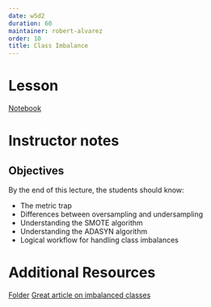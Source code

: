 ```yaml
---
date: w5d2
duration: 60
maintainer: robert-alvarez
order: 10
title: Class Imbalance
---
```


# Lesson
[Notebook](imbalanced_classes.ipynb)

# Instructor notes

## Objectives
By the end of this lecture, the students should know:

* The metric trap
* Differences between oversampling and undersampling
* Understanding the SMOTE algorithm
* Understanding the ADASYN algorithm
* Logical workflow for handling class imbalances


# Additional Resources
[Folder](additional_resources/)
[Great article on imbalanced classes](https://www.svds.com/learning-imbalanced-classes/)
